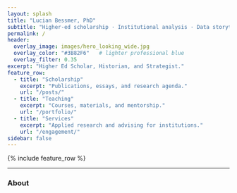 ```yaml
---
layout: splash
title: "Lucian Bessmer, PhD"
subtitle: "Higher-ed scholarship · Institutional analysis · Data storytelling"
permalink: /
header:
  overlay_image: images/hero_looking_wide.jpg
  overlay_color: "#3B82F6"   # lighter professional blue
  overlay_filter: 0.35
excerpt: "Higher Ed Scholar, Historian, and Strategist."
feature_row:
  - title: "Scholarship"
    excerpt: "Publications, essays, and research agenda."
    url: "/posts/"
  - title: "Teaching"
    excerpt: "Courses, materials, and mentorship."
    url: "/portfolio/"
  - title: "Services"
    excerpt: "Applied research and advising for institutions."
    url: "/engagement/"
sidebar: false
---
```


{% include feature_row %}

<hr>

### About
